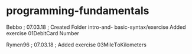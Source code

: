 # programming-fundamentals
Bebbo ; 07.03.18 ; 
Created Folder intro-and- basic-syntax/exercise
Added exercise 01DebitCard Number

Rymen96 ; 07.03.18 ;
Added exercise 03MileТoKilometers
